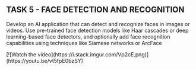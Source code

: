 ## TASK 5 - FACE DETECTION AND RECOGNITION
<p>Develop an AI application that can detect and recognize faces in
images or videos. Use pre-trained face detection models like Haar
cascades or deep learning-based face detectors, and optionally
add face recognition capabilities using techniques like Siamese
networks or ArcFace</p>
[![Watch the video](https://i.stack.imgur.com/Vp2cE.png)](https://youtu.be/vt5fpE0bzSY)
